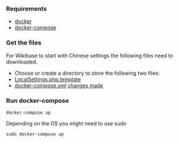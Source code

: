 ### Requirements
* [docker](https://www.docker.com/)
* [docker-compose](https://docs.docker.com/compose/install/)

### Get the files
For Wikibase to start with Chinese settings the following files need to downloaded.
* Choose or create a directory to store the following two files:
* [LocalSettings.php.template](https://raw.githubusercontent.com/andrawaag/wikibase_languages/master/wikibase_ml/LocalSettings.php.template)
* [docker-compose.yml](https://raw.githubusercontent.com/andrawaag/wikibase_languages/master/wikibase_ml/docker-compose.yml)
[changes made](./changes.MD)

### Run docker-compose
```
docker-compuse up
```
Depending on the OS you might need to use sudo
```
sudo docker-compuse up
```